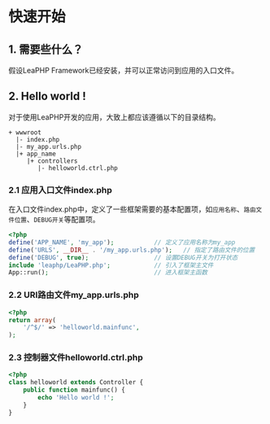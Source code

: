 # 快速开始 #

## 1. 需要些什么？ ##

假设LeaPHP Framework已经安装，并可以正常访问到应用的入口文件。

## 2. Hello world ! ##

对于使用LeaPHP开发的应用，大致上都应该遵循以下的目录结构。

```
+ wwwroot
  |- index.php
  |- my_app.urls.php
  |+ app_name
     |+ controllers
        |- helloworld.ctrl.php
```

### 2.1 应用入口文件index.php ###

在入口文件index.php中，定义了一些框架需要的基本配置项，如`应用名称`、`路由文件位置`、`DEBUG开关`等配置项。

```php
<?php
define('APP_NAME', 'my_app');			// 定义了应用名称为my_app
define('URLS', __DIR__ . '/my_app.urls.php');	// 指定了路由文件的位置
define('DEBUG', true);					// 设置DEBUG开关为打开状态
include 'leaphp/LeaPHP.php';			// 引入了框架主文件
App::run();								// 进入框架主函数
```

### 2.2 URI路由文件my_app.urls.php ###

```php
<?php
return array(
	'/^$/' => 'helloworld.mainfunc',
);
```

### 2.3 控制器文件helloworld.ctrl.php ###

```php
<?php
class helloworld extends Controller {
	public function mainfunc() {
		echo 'Hello world !';
	}
}
```